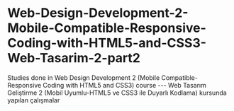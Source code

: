 # Web-Design-Development-2-Mobile-Compatible-Responsive-Coding-with-HTML5-and-CSS3-Web-Tasarim-2-part2
Studies done in Web Design Development 2 (Mobile Compatible-Responsive Coding with HTML5 and CSS3) course --- Web Tasarım Geliştirme 2 (Mobil Uyumlu-HTML5 ve CSS3 ile Duyarlı Kodlama) kursunda yapılan çalışmalar

